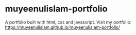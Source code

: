# muyeenulislam-portfolio
A portfolio built with html, css and javascript.
Visit my portfolio: https://muyeenulislam.github.io/muyeenulislam-portfolio/
